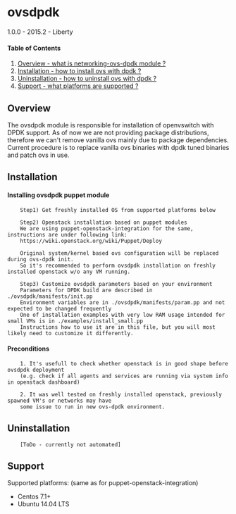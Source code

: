 ovsdpdk
==========================================

1.0.0 - 2015.2 - Liberty

#### Table of Contents

1. [Overview - what is networking-ovs-dpdk module ?](#overview)
2. [Installation - how to install ovs with dpdk ?](#installation)
3. [Uninstallation - how to uninstall ovs with dpdk ?](#uninstallation)
4. [Support - what platforms are supported ?](#support)


Overview
--------

The ovsdpdk module is responsible for installation of openvswitch with DPDK support.
As of now we are not providing package distributions, therefore we can't remove vanilla ovs 
mainly due to package dependencies. Current procedure is to replace vanilla ovs binaries with 
dpdk tuned binaries and patch ovs in use.


Installation
------------

#### Installing ovsdpdk puppet module

        Step1) Get freshly installed OS from supported platforms below

        Step2) Openstack installation based on puppet modules
        We are using puppet-openstack-integration for the same, instructions are under following link:
        https://wiki.openstack.org/wiki/Puppet/Deploy

        Original system/kernel based ovs configuration will be replaced during ovs-dpdk init.
        So it's recommended to perform ovsdpdk installation on freshly installed openstack w/o any VM running.

        Step3) Customize ovsdpdk parameters based on your environment
        Parameters for DPDK build are described in ./ovsdpdk/manifests/init.pp
        Environment variables are in ./ovsdpdk/manifests/param.pp and not expected to be changed frequently
        One of installation examples with very low RAM usage intended for small VMs is in ./examples/install_small.pp
        Instructions how to use it are in this file, but you will most likely need to customize it differently.

#### Preconditions

        1. It's usefull to check whether openstack is in good shape before ovsdpdk deployment
        (e.g. check if all agents and services are running via system info in openstack dashboard)

        2. It was well tested on freshly installed openstack, previously spawned VM's or networks may have
        some issue to run in new ovs-dpdk environment.


Uninstallation
--------------

        [ToDo - currently not automated]


Support
-------

Supported platforms: 
(same as for puppet-openstack-integration)
* Centos 7.1+
* Ubuntu 14.04 LTS

